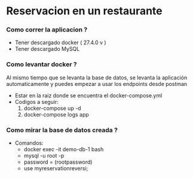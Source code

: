 # Reservacion en un restaurante

### Como correr la aplicacion ?

* Tener descargado docker ( 27.4.0 v )
* Tener descargado MySQL

### Como levantar docker ?
Al mismo tiempo que se levanta la base de datos, se levanta la aplicación automaticamente y puedes empezar a usar los endpoints desde postman

* Estar en la raiz donde se encuentra el docker-compose.yml
* Codigos a seguir:
  1.  docker-compose up -d
  2. docker-compose logs app

### Como mirar la base de datos creada ?
* Comandos:
  * docker exec -it demo-db-1 bash
  * mysql -u root -p
  * password = (rootpassword)
  * use myreservationreversi;
